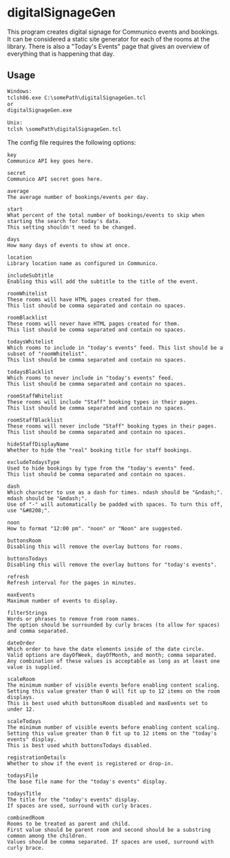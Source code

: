 digitalSignageGen
========

This program creates digital signage for Communico events and bookings.
It can be considered a static site generator for each of the rooms at the library.
There is also a "Today's Events" page that gives an overview of everything that is happening that day.

## Usage

```html
Windows:
tclsh86.exe C:\somePath\digitalSignageGen.tcl
or
digitalSignageGen.exe

Unix:
tclsh \somePath\digitalSignageGen.tcl
```

The config file requires the following options:

    key
    Communico API key goes here.

    secret
    Communico API secret goes here.

    average
    The average number of bookings/events per day.

    start
    What percent of the total number of bookings/events to skip when starting the search for today's data.
    This setting shouldn't need to be changed.

    days
    How many days of events to show at once.

    location
    Library location name as configured in Communico.

    includeSubtitle
    Enabling this will add the subtitle to the title of the event.

    roomWhitelist
    These rooms will have HTML pages created for them.
    This list should be comma separated and contain no spaces.

    roomBlacklist
    These rooms will never have HTML pages created for them.
    This list should be comma separated and contain no spaces.

    todaysWhitelist
    Which rooms to include in "today's events" feed. This list should be a subset of "roomWhitelist".
    This list should be comma separated and contain no spaces.

    todaysBlacklist
    Which rooms to never include in "today's events" feed.
    This list should be comma separated and contain no spaces.

    roomStaffWhitelist
    These rooms will include "Staff" booking types in their pages.
    This list should be comma separated and contain no spaces.

    roomStaffBlacklist
    These rooms will never include "Staff" booking types in their pages.
    This list should be comma separated and contain no spaces.

    hideStaffDisplayName
    Whether to hide the "real" booking title for staff bookings.

    excludeTodaysType
    Used to hide bookings by type from the "today's events" feed.
    This list should be comma separated and contain no spaces.

    dash
    Which character to use as a dash for times. ndash should be "&ndash;". mdash should be "&mdash;".
    Use of "-" will automatically be padded with spaces. To turn this off, use "&#8208;".

    noon
    How to format "12:00 pm". "noon" or "Noon" are suggested.

    buttonsRoom
    Disabling this will remove the overlay buttons for rooms.

    buttonsTodays
    Disabling this will remove the overlay buttons for "today's events".

    refresh
    Refresh interval for the pages in minutes.

    maxEvents
    Maximum number of events to display.

    filterStrings
    Words or phrases to remove from room names.
    The option should be surrounded by curly braces (to allow for spaces) and comma separated.

    dateOrder
    Which order to have the date elements inside of the date circle.
    Valid options are dayOfWeek, dayOfMonth, and month; comma separated.
    Any combination of these values is acceptable as long as at least one value is supplied.

    scaleRoom
    The minimum number of visible events before enabling content scaling.
    Setting this value greater than 0 will fit up to 12 items on the room displays.
    This is best used whith buttonsRoom disabled and maxEvents set to under 12.

    scaleTodays
    The minimum number of visible events before enabling content scaling.
    Setting this value greater than 0 fit up to 12 items on the "today's events" display.
    This is best used whith buttonsTodays disabled.

    registrationDetails
    Whether to show if the event is registered or drop-in.

    todaysFile
    The base file name for the "today's events" display.

    todaysTitle
    The title for the "today's events" display.
    If spaces are used, surround with curly braces.

    combinedRoom
    Rooms to be treated as parent and child.
    First value should be parent room and second should be a substring common among the children.
    Values should be comma separated. If spaces are used, surround with curly brace.